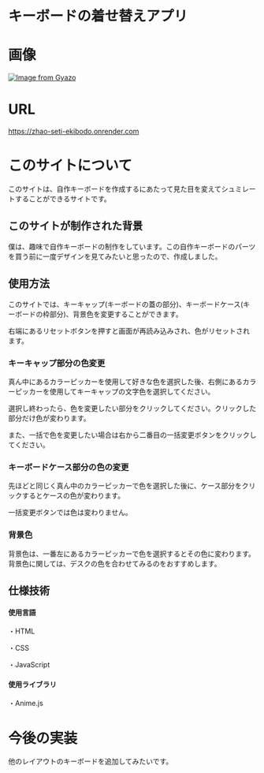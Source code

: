 
# キーボードの着せ替えアプリ

# 画像

[![Image from Gyazo](https://i.gyazo.com/37298871963089f391c79baf76c5fab4.png)](https://gyazo.com/37298871963089f391c79baf76c5fab4)

# URL

https://zhao-seti-ekibodo.onrender.com

# このサイトについて

このサイトは、自作キーボードを作成するにあたって見た目を変えてシュミレートすることができるサイトです。

## このサイトが制作された背景

僕は、趣味で自作キーボードの制作をしています。この自作キーボードのパーツを買う前に一度デザインを見てみたいと思ったので、作成しました。

## 使用方法

このサイトでは、キーキャップ(キーボードの蓋の部分)、キーボードケース(キーボードの枠部分)、背景色を変更することができます。

右端にあるリセットボタンを押すと画面が再読み込みされ、色がリセットされます。

### キーキャップ部分の色変更

真ん中にあるカラーピッカーを使用して好きな色を選択した後、右側にあるカラーピッカーを使用してキーキャップの文字色を選択してください。

選択し終わったら、色を変更したい部分をクリックしてください。クリックした部分だけ色が変わります。

また、一括で色を変更したい場合は右から二番目の一括変更ボタンをクリックしてください。

### キーボードケース部分の色の変更

先ほどと同じく真ん中のカラーピッカーで色を選択した後に、ケース部分をクリックするとケースの色が変わります。

一括変更ボタンでは色は変わりません。

### 背景色

背景色は、一番左にあるカラーピッカーで色を選択するとその色に変わります。背景色に関しては、デスクの色を合わせてみるのをおすすめします。

## 仕様技術

#### 使用言語

・HTML

・CSS

・JavaScript

#### 使用ライブラリ

・Anime.js

# 今後の実装

他のレイアウトのキーボードを追加してみたいです。